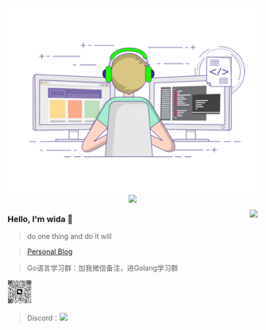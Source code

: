 <p align="center">
  <img align="center" src="https://github.com/widaT/widaT/raw/master/developer.gif"/>
<img align="center" src="https://github-profile-trophy.vercel.app/?username=widaT&title=MultipleLang,Star,Follower,Commit,Issue" style="max-width:100%;">
</p>

<img align="right" src="https://github-readme-stats.vercel.app/api?username=widaT&show_icons=true&icon_color=805AD5&text_color=718096&bg_color=ffffff&hide_title=true" />



### Hello, I'm wida 👋

> do one thing and do it will

> [Personal Blog](https://widat.github.io) 

> Go语言学习群：加我微信备注，进Golang学习群
  <img src="https://raw.githubusercontent.com/widaT/learning-go/master/wechat.png" style="height:50px;width:50px" />
  
> Discord：[![](https://badgen.net/discord/members/F9Nm9zwH)](https://discord.gg/F9Nm9zwH)
